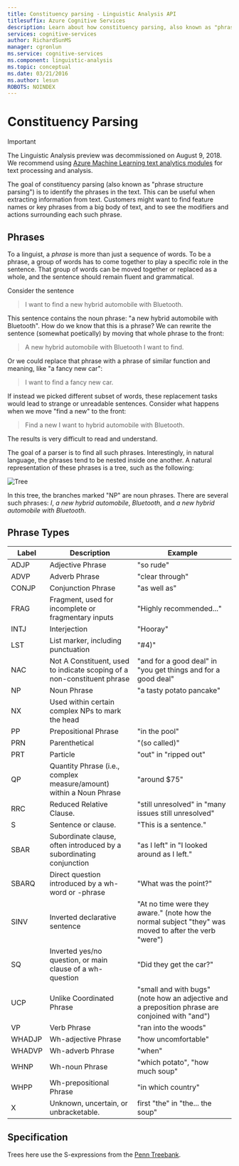 ```yaml
---
title: Constituency parsing - Linguistic Analysis API
titlesuffix: Azure Cognitive Services
description: Learn about how constituency parsing, also known as "phrase structure parsing," identifies phrases in text.
services: cognitive-services
author: RichardSunMS
manager: cgronlun
ms.service: cognitive-services
ms.component: linguistic-analysis
ms.topic: conceptual
ms.date: 03/21/2016
ms.author: lesun
ROBOTS: NOINDEX
---
```


# Constituency Parsing

> [!IMPORTANT]
> The Linguistic Analysis preview was decommissioned on August 9, 2018. We recommend using [Azure Machine Learning text analytics modules](https://docs.microsoft.com/azure/machine-learning/studio-module-reference/text-analytics) for text processing and analysis.

The goal of constituency parsing (also known as "phrase structure parsing") is to identify the phrases in the text.
This can be useful when extracting information from text.
Customers might want to find feature names or key phrases from a big body of text, and to see the modifiers and actions surrounding each such phrase.

## Phrases

To a linguist, a *phrase* is more than just a sequence of words.
To be a phrase, a group of words has to come together to play a specific role in the sentence.
That group of words can be moved together or replaced as a whole, and the sentence should remain fluent and grammatical.

Consider the sentence

> I want to find a new hybrid automobile with Bluetooth.

This sentence contains the noun phrase: "a new hybrid automobile with Bluetooth".
How do we know that this is a phrase?
We can rewrite the sentence (somewhat poetically) by moving that whole phrase to the front:

> A new hybrid automobile with Bluetooth I want to find.

Or we could replace that phrase with a phrase of similar function and meaning, like "a fancy new car":

> I want to find a fancy new car.

If instead we picked different subset of words, these replacement tasks would lead to strange or unreadable sentences.
Consider what happens when we move "find a new" to the front:

> Find a new I want to hybrid automobile with Bluetooth.

The results is very difficult to read and understand.

The goal of a parser is to find all such phrases.
Interestingly, in natural language, the phrases tend to be nested inside one another.
A natural representation of these phrases is a tree, such as the following:

![Tree](./Images/tree.png)

In this tree, the branches marked "NP" are noun phrases.
There are several such phrases: *I*, *a new hybrid automobile*, *Bluetooth*, and *a new hybrid automobile with Bluetooth*.

## Phrase Types

| Label | Description | Example |
|-------|-------------|---------|
|ADJP	| Adjective Phrase | "so rude" |
|ADVP	| Adverb Phrase | "clear through" |
|CONJP	| Conjunction Phrase | "as well as" |
|FRAG	| Fragment, used for incomplete or fragmentary inputs | "Highly recommended..." |
|INTJ	| Interjection | "Hooray" |
|LST	| List marker, including punctuation | "#4)" |
|NAC	| Not A Constituent, used to indicate scoping of a non-constituent phrase |  "and for a good deal" in "you get things and for a good deal" |
|NP	| Noun Phrase | "a tasty potato pancake" |
|NX	| Used within certain complex NPs to mark the head| |
|PP	| Prepositional Phrase| "in the pool" |
|PRN	| Parenthetical| "(so called)" |
|PRT	| Particle| "out" in "ripped out" |
|QP	| Quantity Phrase (i.e., complex measure/amount) within a Noun Phrase| "around $75" |
|RRC	| Reduced Relative Clause.| "still unresolved" in "many issues still unresolved" |
|S	| Sentence or clause. | "This is a sentence."
|SBAR	| Subordinate clause, often introduced by a subordinating conjunction | "as I left" in "I looked around as I left."|
|SBARQ	| Direct question introduced by a wh-word or -phrase | "What was the point?" |
|SINV	| Inverted declarative sentence | "At no time were they aware." (note how the normal subject "they" was moved to after the verb "were") |
|SQ	| Inverted yes/no question, or main clause of a wh- question | "Did they get the car?" |
|UCP	| Unlike Coordinated Phrase| "small and with bugs" (note how an adjective and a preposition phrase are conjoined with "and")|
|VP	| Verb Phrase | "ran into the woods" |
|WHADJP	| Wh-adjective Phrase | "how uncomfortable" |
|WHADVP	| Wh-adverb Phrase| "when" |
|WHNP	| Wh-noun Phrase| "which potato", "how much soup"|
|WHPP	| Wh-prepositional Phrase| "in which country"|
|X	| Unknown, uncertain, or unbracketable.| first "the" in "the... the soup" |


## Specification

Trees here use the S-expressions from the [Penn Treebank](https://catalog.ldc.upenn.edu/ldc99t42).
